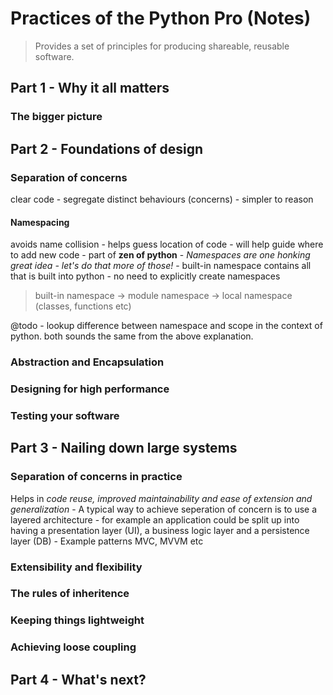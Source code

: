 # Practices of the Python Pro (Notes)

> Provides a set of principles for producing shareable, reusable software.

## Part 1 - Why it all matters
### The bigger picture

## Part 2 - Foundations of design
### Separation of concerns
clear code - segregate distinct behaviours (concerns) - simpler to reason 

#### Namespacing
avoids name collision - helps guess location of code - will help guide where to add new code - part of **zen of python** - *Namespaces are one honking great idea - let's do that more of those!* - built-in namespace contains all that is built into python - no need to explicitly create namespaces 

> built-in namespace -> module namespace -> local namespace (classes, functions etc)

@todo - lookup difference between namespace and scope in the context of python. both sounds the same from the above explanation. 

### Abstraction and Encapsulation
### Designing for high performance
### Testing your software

## Part 3 - Nailing down large systems
### Separation of concerns in practice
Helps in _code reuse, improved maintainability and ease of extension and generalization_ - A typical way to achieve seperation of concern is to use a layered architecture - for example an application could be split up into having a presentation layer (UI), a business logic layer and a persistence layer (DB) - Example patterns MVC, MVVM etc
### Extensibility and flexibility
### The rules of inheritence
### Keeping things lightweight
### Achieving loose coupling

## Part 4 - What's next?